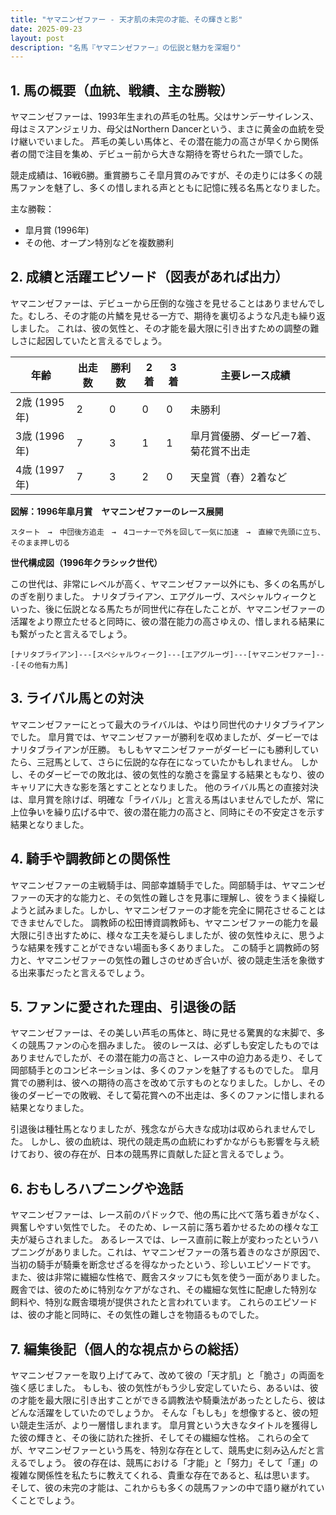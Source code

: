 ```yaml
---
title: "ヤマニンゼファー - 天才肌の未完の才能、その輝きと影"
date: 2025-09-23
layout: post
description: "名馬『ヤマニンゼファー』の伝説と魅力を深堀り"
---
```


## 1. 馬の概要（血統、戦績、主な勝鞍）

ヤマニンゼファーは、1993年生まれの芦毛の牡馬。父はサンデーサイレンス、母はミスアンジェリカ、母父はNorthern Dancerという、まさに黄金の血統を受け継いでいました。  芦毛の美しい馬体と、その潜在能力の高さが早くから関係者の間で注目を集め、デビュー前から大きな期待を寄せられた一頭でした。

競走成績は、16戦6勝。重賞勝ちこそ皐月賞のみですが、その走りには多くの競馬ファンを魅了し、多くの惜しまれる声とともに記憶に残る名馬となりました。

主な勝鞍：
* 皐月賞 (1996年)
* その他、オープン特別などを複数勝利


## 2. 成績と活躍エピソード（図表があれば出力）

ヤマニンゼファーは、デビューから圧倒的な強さを見せることはありませんでした。むしろ、その才能の片鱗を見せる一方で、期待を裏切るような凡走も繰り返しました。  これは、彼の気性と、その才能を最大限に引き出すための調整の難しさに起因していたと言えるでしょう。

| 年齢 | 出走数 | 勝利数 | 2着 | 3着 | 主要レース成績 |
|---|---|---|---|---|---|
| 2歳 (1995年) | 2 | 0 | 0 | 0 |  未勝利 |
| 3歳 (1996年) | 7 | 3 | 1 | 1 | 皐月賞優勝、ダービー7着、菊花賞不出走 |
| 4歳 (1997年) | 7 | 3 | 2 | 0 |  天皇賞（春）2着など |


**図解：1996年皐月賞　ヤマニンゼファーのレース展開**

```
スタート　→　中団後方追走　→　4コーナーで外を回して一気に加速　→　直線で先頭に立ち、そのまま押し切る
```

**世代構成図（1996年クラシック世代）**

この世代は、非常にレベルが高く、ヤマニンゼファー以外にも、多くの名馬がしのぎを削りました。  ナリタブライアン、エアグルーヴ、スペシャルウィークといった、後に伝説となる馬たちが同世代に存在したことが、ヤマニンゼファーの活躍をより際立たせると同時に、彼の潜在能力の高さゆえの、惜しまれる結果にも繋がったと言えるでしょう。

```
[ナリタブライアン]---[スペシャルウィーク]---[エアグルーヴ]---[ヤマニンゼファー]---[その他有力馬]
```


## 3. ライバル馬との対決

ヤマニンゼファーにとって最大のライバルは、やはり同世代のナリタブライアンでした。  皐月賞では、ヤマニンゼファーが勝利を収めましたが、ダービーではナリタブライアンが圧勝。  もしもヤマニンゼファーがダービーにも勝利していたら、三冠馬として、さらに伝説的な存在になっていたかもしれません。  しかし、そのダービーでの敗北は、彼の気性的な脆さを露呈する結果ともなり、彼のキャリアに大きな影を落とすこととなりました。  他のライバル馬との直接対決は、皐月賞を除けば、明確な「ライバル」と言える馬はいませんでしたが、常に上位争いを繰り広げる中で、彼の潜在能力の高さと、同時にその不安定さを示す結果となりました。


## 4. 騎手や調教師との関係性

ヤマニンゼファーの主戦騎手は、岡部幸雄騎手でした。岡部騎手は、ヤマニンゼファーの天才的な能力と、その気性の難しさを見事に理解し、彼をうまく操縦しようと試みました。しかし、ヤマニンゼファーの才能を完全に開花させることはできませんでした。  調教師の松田博資調教師も、ヤマニンゼファーの能力を最大限に引き出すために、様々な工夫を凝らしましたが、彼の気性ゆえに、思うような結果を残すことができない場面も多くありました。  この騎手と調教師の努力と、ヤマニンゼファーの気性の難しさのせめぎ合いが、彼の競走生活を象徴する出来事だったと言えるでしょう。


## 5. ファンに愛された理由、引退後の話

ヤマニンゼファーは、その美しい芦毛の馬体と、時に見せる驚異的な末脚で、多くの競馬ファンの心を掴みました。  彼のレースは、必ずしも安定したものではありませんでしたが、その潜在能力の高さと、レース中の迫力ある走り、そして岡部騎手とのコンビネーションは、多くのファンを魅了するものでした。  皐月賞での勝利は、彼への期待の高さを改めて示すものとなりました。しかし、その後のダービーでの敗戦、そして菊花賞への不出走は、多くのファンに惜しまれる結果となりました。

引退後は種牡馬となりましたが、残念ながら大きな成功は収められませんでした。  しかし、彼の血統は、現代の競走馬の血統にわずかながらも影響を与え続けており、彼の存在が、日本の競馬界に貢献した証と言えるでしょう。


## 6. おもしろハプニングや逸話

ヤマニンゼファーは、レース前のパドックで、他の馬に比べて落ち着きがなく、興奮しやすい気性でした。  そのため、レース前に落ち着かせるための様々な工夫が凝らされました。  あるレースでは、レース直前に鞍上が変わったというハプニングがありました。これは、ヤマニンゼファーの落ち着きのなさが原因で、当初の騎手が騎乗を断念せざるを得なかったという、珍しいエピソードです。  また、彼は非常に繊細な性格で、厩舎スタッフにも気を使う一面がありました。  厩舎では、彼のために特別なケアがなされ、その繊細な気性に配慮した特別な飼料や、特別な厩舎環境が提供されたと言われています。  これらのエピソードは、彼の才能と同時に、その気性の難しさを物語るものでした。


## 7. 編集後記（個人的な視点からの総括）

ヤマニンゼファーを取り上げてみて、改めて彼の「天才肌」と「脆さ」の両面を強く感じました。  もしも、彼の気性がもう少し安定していたら、あるいは、彼の才能を最大限に引き出すことができる調教法や騎乗法があったとしたら、彼はどんな活躍をしていたのでしょうか。  そんな「もしも」を想像すると、彼の短い競走生活が、より一層惜しまれます。  皐月賞という大きなタイトルを獲得した彼の輝きと、その後に訪れた挫折、そしてその繊細な性格。  これらの全てが、ヤマニンゼファーという馬を、特別な存在として、競馬史に刻み込んだと言えるでしょう。  彼の存在は、競馬における「才能」と「努力」そして「運」の複雑な関係性を私たちに教えてくれる、貴重な存在であると、私は思います。  そして、彼の未完の才能は、これからも多くの競馬ファンの中で語り継がれていくことでしょう。
